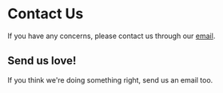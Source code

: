 # Contact Us

If you have any concerns, please contact us through our [email](ohgodhelp@gmail.com).

## Send us love!
  If you think we're doing something right, send us an email too.